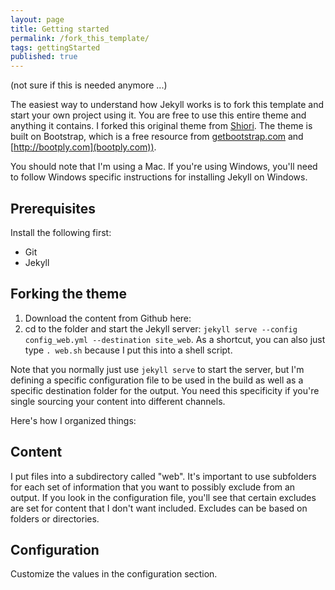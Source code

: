```yaml
---
layout: page
title: Getting started
permalink: /fork_this_template/
tags: gettingStarted
published: true
---
```


(not sure if this is needed anymore ...)

The easiest way to understand how Jekyll works is to fork this template and start your own project using it. You are free to use this entire theme and anything it contains. I forked this original theme from [Shiori](https://github.com/ellekasai/shiori/). The theme is built on Bootstrap, which is a free resource from [getbootstrap.com](http://getbootstrap.com) and [http://bootply.com](bootply.com)).

You should note that I'm using a Mac. If you're using Windows, you'll need to follow Windows specific instructions for installing Jekyll on Windows.

## Prerequisites

Install the following first:

* Git
* Jekyll

## Forking the theme

1. Download the content from Github here: 
2. cd to the folder and start the Jekyll server: `jekyll serve --config config_web.yml --destination site_web`. As a shortcut, you can also just type `. web.sh` because I put this into a shell script. 

Note that you normally just use `jekyll serve` to start the server, but I'm defining a specific configuration file to be used in the build as well as a specific destination folder for the output. You need this specificity if you're single sourcing your content into different channels.
    
Here's how I organized things:

## Content

I put files into a subdirectory called "web". It's important to use subfolders for each set of information that you want to possibly exclude from an output. If you look in the configuration file, you'll see that certain excludes are set for content that I don't want included. Excludes can be based on folders or directories.

## Configuration 

Customize the values in the configuration section.
